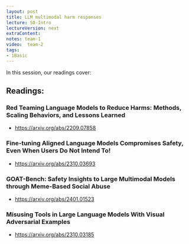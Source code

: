 ```yaml
---
layout: post
title: LLM multimodal harm responses  
lecture: S0-Intro
lectureVersion: next
extraContent: 
notes: team-1
video:  team-2
tags:
- 1Basic
---
```


In this session, our readings cover: 

## Readings: 
  ### Red Teaming Language Models to Reduce Harms: Methods, Scaling Behaviors, and Lessons Learned
  - https://arxiv.org/abs/2209.07858

  ### Fine-tuning Aligned Language Models Compromises Safety, Even When Users Do Not Intend To!
  + https://arxiv.org/abs/2310.03693

  ### GOAT-Bench: Safety Insights to Large Multimodal Models through Meme-Based Social Abuse
  + https://arxiv.org/abs/2401.01523

  ### Misusing Tools in Large Language Models With Visual Adversarial Examples
  + https://arxiv.org/abs/2310.03185

  



